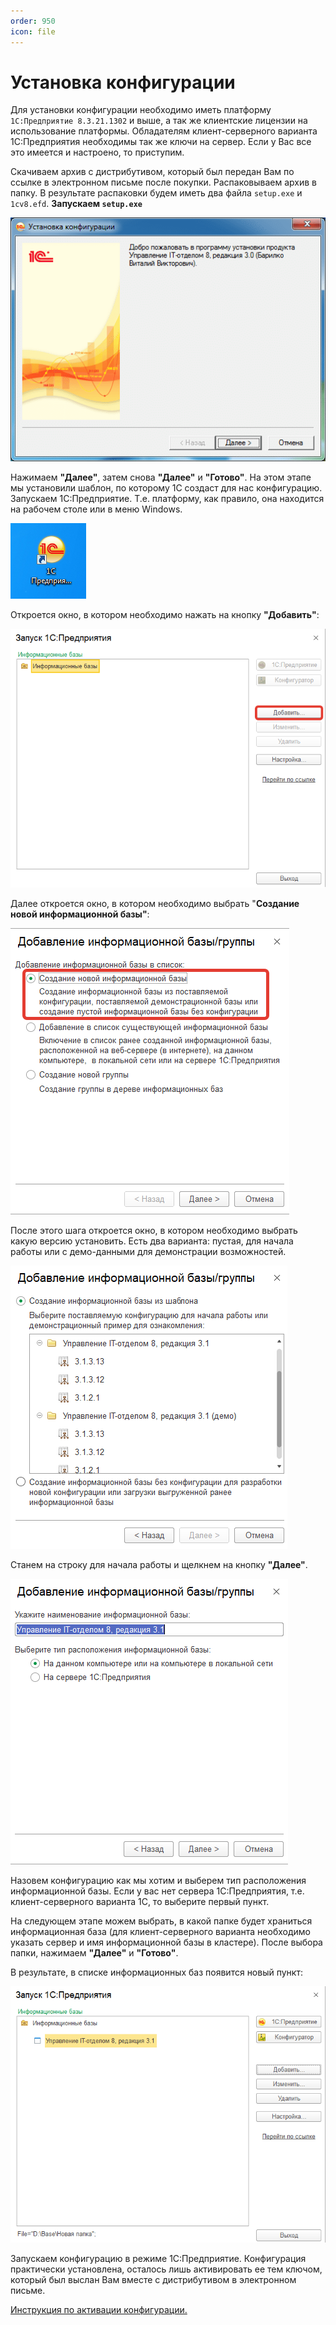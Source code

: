 ```yaml
---
order: 950
icon: file 
---
```


# Установка конфигурации 

Для установки конфигурации необходимо иметь платформу `1С:Предприятие 8.3.21.1302` и выше, а так же клиентские лицензии на использование платформы.
Обладателям клиент-серверного варианта 1С:Предприятия необходимы так же ключи на сервер. Если у Вас все это имеется и настроено, то приступим.

Скачиваем архив с дистрибутивом, который был передан Вам по ссылке в электронном письме после покупки. Распаковываем архив в папку.
В результате распаковки будем иметь два файла `setup.exe` и `1cv8.efd`. **Запускаем `setup.exe`**

![Установка конфигурации](static/01_УстановкаКонфигурации.png)

Нажимаем **"Далее"**, затем снова **"Далее"** и **"Готово"**. На этом этапе мы установили шаблон, по которому 1С создаст для нас конфигурацию. Запускаем 1С:Предприятие. Т.е. платформу, как правило, она находится на рабочем столе или в меню Windows.

![Ярлык 1С](static/02_УстановкаКонфигурации.png)

Откроется окно, в котором необходимо нажать на кнопку **"Добавить"**:

![Запуск 1С:Предприятия](static/03_УстановкаКонфигурации.png)

Далее откроется окно, в котором необходимо выбрать "**Создание новой информационной базы"**:

![Создание новой информационной базы](static/04_УстановкаКонфигурации.png)

После этого шага откроется окно, в котором необходимо выбрать какую версию установить. Есть два варианта: пустая, для начала работы или с демо-данными для демонстрации возможностей.

![Список информационных баз](static/05_УстановкаКонфигурации.png)

Станем на строку для начала работы и щелкнем на кнопку **"Далее"**.

![Создание новой информационной базы](static/06_УстановкаКонфигурации.png)

Назовем конфигурацию как мы хотим и выберем тип расположения информационной базы. Если у вас нет сервера 1С:Предприятия, т.е. клиент-серверного варианта 1С, то выберите первый пункт.

На следующем этапе можем выбрать, в какой папке будет храниться информационная база (для клиент-серверного варианта необходимо указать сервер и имя информационной базы в кластере). После выбора папки, нажимаем **"Далее"** и **"Готово"**.

В результате, в списке информационных баз появится новый пункт:  

![Запуск 1С:Предприятия](static/07_УстановкаКонфигурации.png)

Запускаем конфигурацию в режиме 1С:Предприятие. Конфигурация практически установлена, осталось лишь активировать ее тем ключом, который был выслан Вам вместе с дистрибутивом в электронном письме.

[Инструкция по активации конфигурации.](https://softonit.ru/FAQ/courses/?COURSE_ID=1&CHAPTER_ID=0582&LESSON_PATH=1.2.582)